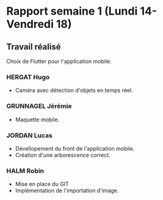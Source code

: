 # Rapport semaine 1 (Lundi 14-Vendredi 18)

## Travail réalisé

Choix de Flutter pour l'application mobile.

### HERGAT Hugo

- Caméra avec détection d'objets en temps réel.

### GRUNNAGEL Jérémie

- Maquette mobile.

### JORDAN Lucas

- Dévellopement du front de l'application mobile.
- Création d'une arborescence correct.

### HALM Robin

- Mise en place du GIT
- Implémentation de l'importation d'image.
